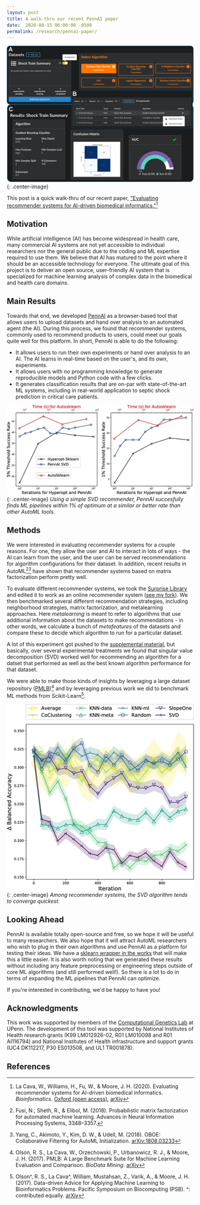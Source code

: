 ```yaml
---
layout: post
title: A walk-thru our recent PennAI paper
date:  2020-08-15 06:00:00 -0500
permalink: /research/pennai-paper/
---
```


![PennAI](/files/pennai_overview_r2.png){: .center-image} 

This post is a quick walk-thru of our recent paper, ["Evaluating recommender systems for AI-driven biomedical informatics."](https://doi.org/10.1093/bioinformatics/btaa698)[^1]

## Motivation

While artificial intelligence (AI) has become widespread in health care, many commercial AI systems 
are not yet accessible to individual researchers nor the general public due to the coding and ML expertise 
required to use them. 
We believe that AI has matured to the point where it should be an accessible technology for everyone. 
The ultimate goal of this project is to deliver an open source, user-friendly AI system that is specialized for machine learning analysis of complex data in the biomedical and health care domains. 

## Main Results

Towards that end, we developed [PennAI](https://github.com/epistasislab/pennai) as a browser-based tool that allows users to upload datasets and hand over analysis to an automated agent (the AI). 
During this process, we found that recommender systems, commonly used to recommend products to users, could meet our goals quite well for this platform. 
In short, PennAI is able to do the following: 

 - It allows users to run their own experiments or hand over analysis to an AI. The AI learns in real-time based on the user's, and its own, experiments. 
 - It allows users with no programming knowledge to generate reproducible models and Python code with a few clicks. 
 - It generates classification results that are on-par with state-of-the-art ML systems, including in real-world application to septic shock prediction in critical care patients. 

![AutoML](/files/pennai_hyperopt_autosklearn.jpeg){: .center-image}
*Using a simple SVD recommender, PennAI succesfully finds ML pipelines within 1\% of optimum at a similar or better rate than other AutoML tools.*

## Methods

We were interested in evaluating recommender systems for a couple reasons. 
For one, they allow the user and AI to interact in lots of ways - the AI can learn from the user, and the user can be served recommendations for algorithm configurations for their dataset. 
In addition, recent results in AutoML[^2][^3] have shown that recommender systems based on matrix factorization perform pretty well. 

To evaluate different recommender systems, we took the [Surprise Library](http://surpriselib.com) and edited it to work as an online recommender system ([see my fork](https://github.com/lacava/surprise)). 
We then benchmarked several different recommendation strategies, including neighborhood strategies, matrix factorization, and metalearning approaches. 
Here *metalearning* is meant to refer to algorithms that use additional information about the datasets to make recommendations - in other words, we calculate a bunch of *metafeatures* of the datasets and compare these to decide which algorithm to run for a particular dataset. 

A lot of this experiment got pushed to the [supplemental material](https://oup.silverchair-cdn.com/oup/backfile/Content_public/Journal/bioinformatics/PAP/10.1093_bioinformatics_btaa698/1/btaa698_supplementary-data.pdf?Expires=1600548194&Signature=LpqKa4toC0ALo82l5dZ4K7QQ9yPKO-vI6C8Gi9bXKWoi5AkMJBSMeKWL6Zq1kqeYxferOzP1uqZjo7lasShSedDEQrCFpZLlDKQKWWSuNfx-ves2EG3SbbFR6D41bjzeRaTOUR7eLkgMyL7n3EG1cF5jNyKPcessaEtUS5YhKZvuTLqh30tOW1zkkCdQNrSS30aUndYlpRRHPg1lG0mLQ-mH8s4kzC6hkOiKy~vGZk3vEq5tF8ap5xmQ72iKUgcq3wVpf63W-cevYNze5~s2ljh94DrkD-Z2CzTqebGtCDxOgK4L-WbiDB9nVO4r3uASyO0TupOR7LIjEp2BjoZNFw__&Key-Pair-Id=APKAIE5G5CRDK6RD3PGA), but basically, over several experimental treatments we found that singular value decomposition (SVD) worked well for recommending an algorithm for a datset that performed as well as the best known algorithm performance for that dataset. 

We were able to make those kinds of insights by leveraging a large dataset repository ([PMLB](https://github.com/epistasislab/pmlb))[^4] and by leveraging previous work we did to benchmark ML methods from Scikit-Learn[^5]. 

![Recommenders](/files/recommenders.jpeg){: .center-image}
*Among recommender systems, the SVD algorithm tends to converge quickest.*

## Looking Ahead

PennAI is available totally open-source and free, so we hope it will be useful to many researchers. 
We also hope that it will attract AutoML researchers who wish to plug in their own algorithms and use PennAI as a platform for testing their ideas. 
We have a [sklearn wrapper in the works](https://github.com/EpistasisLab/pennai/tree/ai_sklearn_api) that will make this a little easier. 
It is also worth noting that we generated these results without including any feature preprocessing or engineering steps outside of core ML algorithms (and still performed well!). 
So there is a lot to do in terms of expanding the ML pipelines that PennAI can optimize. 

If you're interested in contributing, we'd be happy to have you!

## Acknowledgments

This work was supported by members of the [Computational Genetics Lab](https://epistasis.org) at UPenn. 
The development of this tool was supported by National Institutes of Health research grants
(K99 LM012926-02, R01 LM010098 and R01 AI116794) and National
Institutes of Health infrastructure and support grants (UC4 DK112217,
P30 ES013508, and UL1 TR001878).

## References 

[^1]: 
    La Cava, W., Williams, H., Fu, W., & Moore, J. H. (2020). 
    Evaluating recommender systems for AI-driven biomedical informatics. 
    *Bioinformatics*. 
    [Oxford (open access)](https://doi.org/10.1093/bioinformatics/btaa698), 
    [arXiv](https://arxiv.org/abs/1905.09205)
   
   
[^2]: 
    Fusi, N., Sheth, R., & Elibol, M. (2018). 
    Probabilistic matrix factorization for automated machine learning. 
    Advances in Neural Information Processing Systems, 3348–3357.

[^3]: 
    Yang, C., Akimoto, Y., Kim, D. W., & Udell, M. (2018). 
    OBOE: Collaborative Filtering for AutoML Initialization. 
    [arXiv:1808.03233](http://arxiv.org/abs/1808.03233)

[^4]:  
    Olson, R. S., La Cava, W., Orzechowski, P., Urbanowicz, R. J., & Moore, J. H. (2017). 
    PMLB: A Large Benchmark Suite for Machine Learning Evaluation and Comparison. 
    *BioData Mining*. 
    [arXiv](https://arxiv.org/abs/1703.00512)

[^5]: 
    Olson^, R. S., La Cava^, William, Mustahsan, Z., Varik, A., & Moore, J. H. (2017). 
    Data-driven Advice for Applying Machine Learning to Bioinformatics Problems. 
    Pacific Symposium on Biocomputing (PSB). 
    ^: contributed equally.
    [arXiv](http://arxiv.org/abs/1708.05070)

